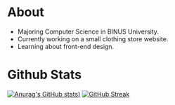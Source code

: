 # About
* Majoring Computer Science in BINUS University.
* Currently working on a small clothing store website.
* Learning about front-end design.

# Github Stats
[![Anurag's GitHub stats](https://github-readme-stats.vercel.app/api?username=aeschyluos&show_icons=true&theme=dark))](https://github.com/anuraghazra/github-readme-stats)
[![GitHub Streak](https://streak-stats.demolab.com/?user=aeschyluos&theme=dark)](https://git.io/streak-stats)
